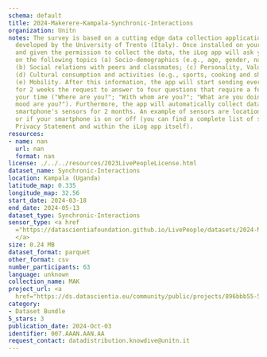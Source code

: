 ```yaml
---
schema: default
title: 2024-Makerere-Kampala-Synchronic-Interactions
organization: Unitn
notes: The survey is based on a cutting edge data collection application called iLog1,
  developed by the University of Trento (Italy). Once installed on your smartphone
  and given the permission to collect the data, the iLog app will ask you information
  on the following topics (a) Socio-demographics (e.g., age, gender, nationality);
  (b) Social relations with peers and classmates; (c) Personality, Values and Competences;
  (d) Cultural consumption and activities (e.g., sports, cooking and shopping habits);
  (e) Mobility. After this information, the app will start sending every 30 minutes
  for 2 weeks the request to answer to four questions that require a few seconds of
  your time ("Where are you?"; "With whom are you?"; "What are you doing?"; and "What
  mood are you?"). Furthermore, the app will automatically collect data from your
  smartphone's sensors for 2 months. An example of sensors are location, bluetooth
  or if your smartphone is on or off (you can find a complete list of sensors in the
  Privacy Statement and within the iLog app itself).
resources:
- name: nan
  url: nan
  format: nan
license: ./../../resources/2023LivePeopleLicense.html
dataset_name: Synchronic-Interactions
location: Kampala (Uganda)
latitude_map: 0.335
longitude_map: 32.56
start_date: 2024-03-18
end_date: 2024-05-13
dataset_type: Synchronic-Interactions
sensor_type: <a href 
  ="https://datascientiafoundation.github.io/LivePeople/datasets/2024-MAK-Kampala-Questionnaire/">Questionnaire
  </a>
size: 0.24 MB
dataset_format: parquet
other_format: csv
number_participants: 63
language: unknown
collection_name: MAK
project_url: <a 
  href="https://ds.datascientia.eu/community/public/projects/896bbb55-5ee2-4653-9b43-69cc88633ec15">https://ds.datascientia.eu/community/public/projects/896bbb55-5ee2-4653-9b43-69cc88633ec15</a>
category:
- Dataset Bundle
5_stars: 3
publication_date: 2024-Oct-03
identifier: 007.AAAN.AAN.AA
request_contact: datadistribution.knowdive@unitn.it
---
```


